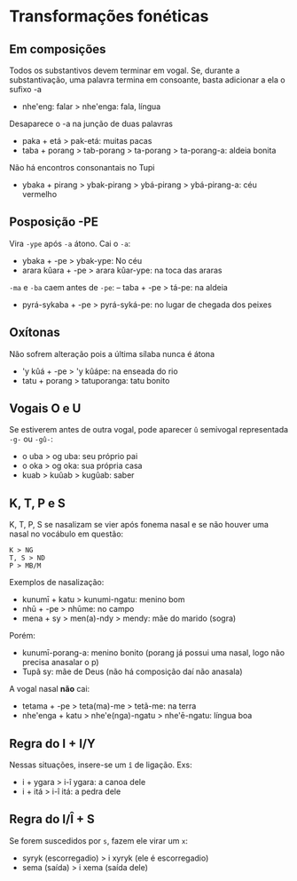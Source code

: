 # Transformações fonéticas

## Em composições

Todos os substantivos devem terminar em vogal. Se, durante a substantivação, uma palavra termina em consoante, basta adicionar a ela o sufixo -a
- nhe'eng: falar > nhe'enga: fala, língua

Desaparece o -a na junção de duas palavras
- paka + etá > pak-etá: muitas pacas
- taba + porang > tab-porang > ta-porang > ta-porang-a: aldeia bonita

Não há encontros consonantais no Tupi
- ybaka + pirang > ybak-pirang > ybá-pirang > ybá-pirang-a: céu vermelho

## Posposição -PE

Vira `-ype` após `-a` átono. Cai o `-a`:
- ybaka + -pe > ybak-ype: No céu
- arara kûara + -pe > arara kûar-ype: na toca das araras

`-ma` e `-ba` caem antes de `-pe`:
– taba + -pe > tá-pe: na aldeia
- pyrá-sykaba + -pe > pyrá-syká-pe: no lugar de chegada dos peixes

## Oxítonas

Não sofrem alteração pois a última sílaba nunca é átona
- 'y kûá + -pe > 'y kûápe: na enseada do rio
- tatu + porang > tatuporanga: tatu bonito

## Vogais O e U

Se estiverem antes de outra vogal, pode aparecer `û` semivogal representada `-g-` ou `-gû-`:
- o uba > og uba: seu próprio pai
- o oka > og oka: sua própria casa
- kuab > kuûab > kugûab: saber

## K, T, P e S

K, T, P, S se nasalizam se vier após fonema nasal e se não houver uma nasal no vocábulo em questão:

```
K > NG
T, S > ND
P > MB/M
```

Exemplos de nasalização:
- kunumī + katu > kunumi-ngatu: menino bom
- nhū + -pe > nhūme: no campo
- mena + sy > men(a)-ndy > mendy: mãe do marido (sogra)

Porém:
- kunumī-porang-a: menino bonito (porang já possui uma nasal, logo não precisa anasalar o p)
- Tupã sy: mãe de Deus (não há composição daí não anasala)

A vogal nasal **não** cai:
- tetama + -pe > teta(ma)-me > tetã-me: na terra
- nhe'enga + katu > nhe'e(nga)-ngatu > nhe'ē-ngatu: língua boa

## Regra do I + I/Y

Nessas situações, insere-se um `î` de ligação. Exs:
- i + ygara > i-î ygara: a canoa dele
- i + itá > i-î itá: a pedra dele

## Regra do I/Î + S

Se forem suscedidos por `s`, fazem ele virar um `x`:
- syryk (escorregadio) > i xyryk (ele é escorregadio)
- sema (saída) > i xema (saída dele)
